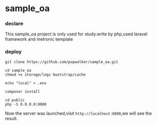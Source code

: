 # sample_oa
### declare

This sample_oa project is only used for study.write by php,used laravel framework and metronic template

### deploy

```shell
git clone https://github.com/popwalker/sample_oa.git

cd sample_oa
chmod +x storage/logs bootstrap/cache

echo "local" > .env

composer install

cd public
php -S 0.0.0.0:8000
```

Now the server was launched,visit `http://localhost:8000`,we will see the result.